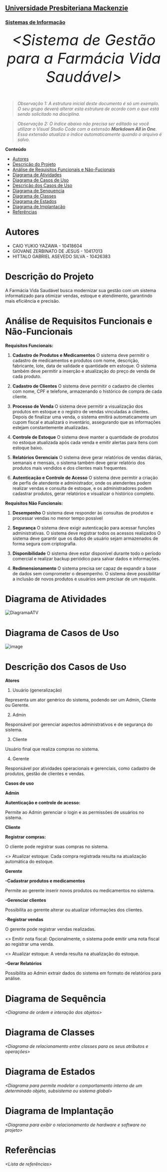 <h2><a href= "https://www.mackenzie.br">Universidade Presbiteriana Mackenzie</a></h2>
<h3><a href= "https://www.mackenzie.br/graduacao/sao-paulo-higienopolis/sistemas-de-informacao">Sistemas de Informação</a></h3>


<font size="+12"><center>
*&lt;Sistema de Gestão para a Farmácia Vida Saudável&gt;*
</center></font>

>*Observação 1: A estrutura inicial deste documento é só um exemplo. O seu grupo deverá alterar esta estrutura de acordo com o que está sendo solicitado na disciplina.*

>*Observação 2: O índice abaixo não precisa ser editado se você utilizar o Visual Studio Code com a extensão **Markdown All in One**. Essa extensão atualiza o índice automaticamente quando o arquivo é salvo.*

**Conteúdo**

- [Autores](#nome-alunos)
- [Descrição do Projeto](#introdução-do-projeto)
- [Análise de Requisitos Funcionais e Não-Fucionais](#descrição-dos-requisitos)
- [Diagrama de Atividades](#diagrama-de-atividades) 
- [Diagrama de Casos de Uso](#diagrama-de-comportamento-atores)
- [Descrição dos Casos de Uso](#descrição-das-funcões)
- [Diagrama de Senquencia](#diagrama-de-ordem-interações)
- [Diagrama de Classes](#diagrama-orientado-objetos)
- [Diagrama de Estados](#diagrama-estrutura-componente)
- [Diagrama de Implantação](#diagrama-de-hardware-software)
- [Referências](#referências)


# Autores

* CAIO YUKIO YAZAWA - 10418604  
* GIOVANE ZERBINATO DE JESUS - 10417013 
* HITTALO GABRIEL ASEVEDO SILVA - 10426383 

# Descrição do Projeto

A Farmácia Vida Saudável busca modernizar sua gestão com um sistema informatizado para otimizar vendas, estoque e atendimento, garantindo mais eficiência e precisão.

# Análise de Requisitos Funcionais e Não-Funcionais
**Requisitos Funcionais:**

1. **Cadastro de Produtos e Medicamentos**
   O sistema deve permitir o cadastro de medicamentos e produtos com nome, descrição, fabricante, lote, data de validade e quantidade em estoque. O sistema também deve permitir a inserção e atualização do preço de venda de cada produto.
   
2. **Cadastro de Clientes**
   O sistema deve permitir o cadastro de clientes com nome, CPF e telefone, armazenando o histórico de compra de cada cliente.
   
3. **Processo de Venda**
   O sistema deve permitir a visualização dos produtos em estoque e o registro de vendas vinculadas a clientes. Depois de finalizar uma venda, o sistema emitirá automaticamente um cupom fiscal e atualizará o inventário, assegurando que as informações estejam constantemente atualizadas.
   
4. **Controle de Estoque**
   O sistema deve manter a quantidade de produtos no estoque atualizada após cada venda e emitir alertas para itens com estoque baixo.
   
5. **Relatórios Gerenciais**
   O sistema deve gerar relatórios de vendas diárias, semanais e mensais, o sistema também deve gerar relatório dos produtos mais vendidos e dos clientes mais frequentes.
   
6. **Autenticação e Controle de Acesso**
   O sistema deve permitir a criação de perfis de atendente e administrador, onde os atendentes podem realizar vendas e consulta de estoque, e os administradores podem cadastrar produtos, gerar relatórios e visualizar o histórico completo.
   
**Requisitos Não Funcionais:**

1. **Desempenho**
   O sistema deve responder às consultas de produtos e processar vendas no menor tempo possível
   
2. **Segurança**
   O sistema deve exigir autenticação para acessar funções administrativas.
   O sistema deve registrar todos os acessos realizados
   O sistema deve garantir que os dados de usuário sejam armazenados de forma segura com criptografia.
   
3. **Disponibilidade**
    O sistema deve estar disponível durante todo o período comercial e realizar backup periódico para salvar dados e informações.
   
4. **Redimensionamento**
    O sistema precisa ser capaz de expandir a base de dados sem comprometer o desempenho.
    O sistema deve possibilitar a inclusão de novos produtos e usuários sem precisar de um reajuste. 

# Diagrama de Atividades

![DiagramaATV](https://github.com/user-attachments/assets/20e9c4cc-ceea-46ff-a480-90a12a107df0)


# Diagrama de Casos de Uso

![image](https://github.com/user-attachments/assets/d03bd69b-0fa1-4104-a047-232d9e99787d)


# Descrição dos Casos de Uso

**Atores**

1. Usuário (generalização)

Representa um ator genérico do sistema, podendo ser um Admin, Cliente ou Gerente.

2. Admin

Responsável por gerenciar aspectos administrativos e de segurança do sistema.

3. Cliente
   
Usuário final que realiza compras no sistema.

4. Gerente
   
Responsável por atividades operacionais e gerenciais, como cadastro de produtos, gestão de clientes e vendas.

**Casos de uso**

**Admin**

**Autenticação e controle de acesso:**

   Permite ao Admin gerenciar o login e as permissões de usuários no sistema.

**Cliente**

**Registrar compras:**

   O cliente pode registrar suas compras no sistema.

   <<include>> Atualizar estoque: Cada compra registrada resulta na atualização automática do estoque.

**Gerente**

**-Cadastrar produtos e medicamentos**

   Permite ao gerente inserir novos produtos ou medicamentos no sistema.

**-Gerenciar clientes**

   Possibilita ao gerente alterar ou atualizar informações dos clientes.

**-Registrar vendas**

   O gerente pode registrar vendas realizadas.

   <<extend>> Emitir nota fiscal: Opcionalmente, o sistema pode emitir uma nota fiscal ao registrar uma venda.

   <<include>> Atualizar estoque: A venda resulta na atualização do estoque.

**-Gerar Relatórios**

   Possibilita ao Admin extrair dados do sistema em formato de relatórios para análise.

# Diagrama de Sequência

*&lt;Diagrama de ordem e interação dos objetos&gt;*

# Diagrama de Classes

*&lt;Diagrama de relacionamento entre classes para os seus atributos e operações&gt;*

# Diagrama de Estados

*&lt;Diagrama para permite modelar o comportamento interno de um determinado objeto, subsistema ou sistema global&gt;*

# Diagrama de Implantação

*&lt;Diagrama para exibir o relacionamento de hardware e software no projeto&gt;*

# Referências

*&lt;Lista de referências&gt;*
